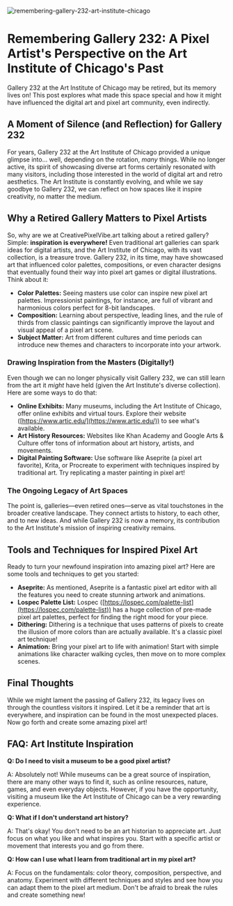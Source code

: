 ![remembering-gallery-232-art-institute-chicago](https://images.pexels.com/photos/10984997/pexels-photo-10984997.jpeg?auto=compress&cs=tinysrgb&fit=crop&h=627&w=1200)

# Remembering Gallery 232: A Pixel Artist's Perspective on the Art Institute of Chicago's Past

Gallery 232 at the Art Institute of Chicago may be retired, but its memory lives on! This post explores what made this space special and how it might have influenced the digital art and pixel art community, even indirectly.

## A Moment of Silence (and Reflection) for Gallery 232

For years, Gallery 232 at the Art Institute of Chicago provided a unique glimpse into… well, depending on the rotation, *many* things. While no longer active, its spirit of showcasing diverse art forms certainly resonated with many visitors, including those interested in the world of digital art and retro aesthetics. The Art Institute is constantly evolving, and while we say goodbye to Gallery 232, we can reflect on how spaces like it inspire creativity, no matter the medium.

## Why a Retired Gallery Matters to Pixel Artists

So, why are we at CreativePixelVibe.art talking about a retired gallery? Simple: **inspiration is everywhere!** Even traditional art galleries can spark ideas for digital artists, and the Art Institute of Chicago, with its vast collection, is a treasure trove. Gallery 232, in its time, may have showcased art that influenced color palettes, compositions, or even character designs that eventually found their way into pixel art games or digital illustrations. Think about it:

*   **Color Palettes:** Seeing masters use color can inspire new pixel art palettes. Impressionist paintings, for instance, are full of vibrant and harmonious colors perfect for 8-bit landscapes.
*   **Composition:** Learning about perspective, leading lines, and the rule of thirds from classic paintings can significantly improve the layout and visual appeal of a pixel art scene.
*   **Subject Matter:** Art from different cultures and time periods can introduce new themes and characters to incorporate into your artwork.

### Drawing Inspiration from the Masters (Digitally!) 

Even though we can no longer physically visit Gallery 232, we can still learn from the art it *might* have held (given the Art Institute's diverse collection). Here are some ways to do that:

*   **Online Exhibits:** Many museums, including the Art Institute of Chicago, offer online exhibits and virtual tours. Explore their website ([https://www.artic.edu/](https://www.artic.edu/)) to see what's available.
*   **Art History Resources:** Websites like Khan Academy and Google Arts & Culture offer tons of information about art history, artists, and movements.
*   **Digital Painting Software:** Use software like Aseprite (a pixel art favorite), Krita, or Procreate to experiment with techniques inspired by traditional art. Try replicating a master painting in pixel art!

### The Ongoing Legacy of Art Spaces

The point is, galleries—even retired ones—serve as vital touchstones in the broader creative landscape. They connect artists to history, to each other, and to new ideas. And while Gallery 232 is now a memory, its contribution to the Art Institute's mission of inspiring creativity remains.

## Tools and Techniques for Inspired Pixel Art

Ready to turn your newfound inspiration into amazing pixel art? Here are some tools and techniques to get you started:

*   **Aseprite:** As mentioned, Aseprite is a fantastic pixel art editor with all the features you need to create stunning artwork and animations.
*   **Lospec Palette List:** Lospec ([https://lospec.com/palette-list](https://lospec.com/palette-list)) has a huge collection of pre-made pixel art palettes, perfect for finding the right mood for your piece.
*   **Dithering:** Dithering is a technique that uses patterns of pixels to create the illusion of more colors than are actually available. It's a classic pixel art technique!
*   **Animation:** Bring your pixel art to life with animation! Start with simple animations like character walking cycles, then move on to more complex scenes.

## Final Thoughts

While we might lament the passing of Gallery 232, its legacy lives on through the countless visitors it inspired. Let it be a reminder that art is everywhere, and inspiration can be found in the most unexpected places. Now go forth and create some amazing pixel art!

## FAQ: Art Institute Inspiration

**Q: Do I need to visit a museum to be a good pixel artist?**

A: Absolutely not! While museums can be a great source of inspiration, there are many other ways to find it, such as online resources, nature, games, and even everyday objects. However, if you have the opportunity, visiting a museum like the Art Institute of Chicago can be a very rewarding experience.

**Q: What if I don't understand art history?**

A: That's okay! You don't need to be an art historian to appreciate art. Just focus on what you like and what inspires you. Start with a specific artist or movement that interests you and go from there.

**Q: How can I use what I learn from traditional art in my pixel art?**

A: Focus on the fundamentals: color theory, composition, perspective, and anatomy. Experiment with different techniques and styles and see how you can adapt them to the pixel art medium. Don't be afraid to break the rules and create something new!
